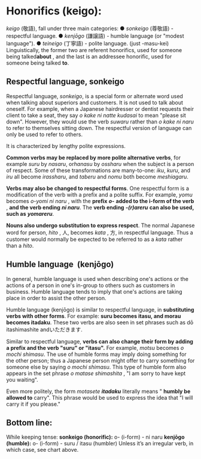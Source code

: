# Honorifics (keigo):

_keigo_ (敬語), fall under three main categories:
● _sonkeigo_ (尊敬語) - respectful language.
● _kenjōgo_ (謙譲語) - humble language (or "modest language").
● _teineigo_ (丁寧語) - polite language. (just -masu-kei)
Linguistically, the former two are referent honorifics, used for someone being talked ​**about** ​, and the
last is an addressee honorific, used for someone being talked ​**to**.

## Respectful language, sonkeigo

Respectful language, ​_sonkeigo_, is a special form or alternate word used when talking about
superiors and customers. It is not used to talk about oneself. For example, when a Japanese
hairdresser or dentist requests their client to take a seat, they say _o kake ni natte kudasai_ ​to mean
"please sit down". However, they would use the verb ​_suwaru_ ​rather than ​_o kake ni naru_ to refer to
themselves sitting down. The respectful version of language can only be used to refer to others.

It is characterized by lengthy polite expressions.

**Common verbs may be replaced by more polite alternative verbs**​, for example ​_suru_ by
_nasaru_​, or ​_hanasu_ by _ossharu_ when the subject is a person of respect. Some of these
transformations are many-to-one: _iku_, _kuru_, and _iru_ all become ​_irassharu_, and _taberu_ and ​_nomu_ both become ​_meshiagaru_.

**Verbs may also be changed to respectful forms**. One respectful form is a modification of the verb
with a prefix and a polite suffix. For example, _yomu_ becomes _o-yomi ni naru_ ​, with the **prefix**
**_o-_** **added to the i-form of the verb** ​, **and the verb ending** ​**_ni naru_**. The ​**verb ending** ​**_-(r)areru_**​ **can
also be used, such as** **_yomareru_**.

**Nouns also undergo substitution to express respect**. The normal Japanese word for person,
_hito_ ​, 人, becomes _kata_ ​, 方, in respectful language. Thus a customer would normally be expected to
be referred to as a _kata_ rather than a _hito_.

## Humble language ​ (kenjōgo)

In general, humble language is used when describing one's actions or the actions of a person in
one's in-group to others such as customers in business. Humble language tends to imply that one's
actions are taking place in order to assist the other person.

Humble language (kenjōgo) is similar to respectful language, in **substituting verbs with other
forms**. For example: **suru becomes itasu, and morau becomes itadaku**. These two verbs are
also seen in set phrases such as dō itashimashite andいただきます.

Similar to respectful language, **verbs can also change their form by adding a prefix and the verb
"suru" or "itasu".** For example, _motsu_ becomes _o mochi shimasu_. The use of humble forms
may imply doing something for the other person; thus a Japanese person might offer to carry
something for someone else by saying _o mochi shimasu_. This type of humble form also appears in
the set phrase _o matase shimashita_ ​, "I am sorry to have kept you waiting".

Even more politely, the form _motasete_ **_itadaku_** literally means "​ **humbly be allowed to** carry". This
phrase would be used to express the idea that "I will carry it if you please."

## Bottom line:

While keeping tense:
**sonkeigo (honorific):** o- (i-form) - ni naru
**kenjōgo (humble):** o- (i-form) - suru / itasu (humbler)
Unless it’s an irregular verb, in which case, see chart above.



